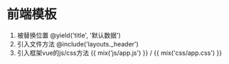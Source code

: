 # 前端模板

1. 被替换位置 @yield\('title', '默认数据'\)
2. 引入文件方法  @include\('layouts.\_header'\)
3. 引入框架vue的js/css方法 {{ mix\('js/app.js'\) }} / {{ mix\('css/app.css'\) }}



